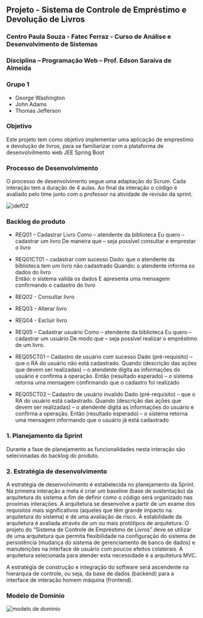 ## Projeto - Sistema de Controle de Empréstimo e Devolução de Livros
### Centro Paula Souza -  Fatec Ferraz - Curso de Análise e Desenvolvimento de Sistemas
### Disciplina – Programação Web – Prof. Edson Saraiva de Almeida
### Grupo 1
- George Washington
- John Adams
- Thomas Jefferson

### Objetivo
Este projeto tem como  objetivo implementar uma aplicação de emprestimo e devolução de livros, para se familiarizar com a plataforma de desenvolvilmento web JEE Spring Boot

### Processo de Desenvolvimento
O processo de desenvolvimento segue uma adaptação do Scrum. Cada interação tem a duração de 4 aulas. Ao final da interação o código é avaliado pelo time junto com o professor na atividade de revisão da sprint. 

![idef02](https://user-images.githubusercontent.com/14267502/84417700-6a2a2580-abec-11ea-8b39-d20213a4f15d.png)

### Backlog do produto

- REQ01 – Cadastrar Livro
Como – atendente da biblioteca
Eu quero – cadastrar um livro
De maneira que – seja possível consultar e emprestar o livro

- REQ01CT01 – cadastrar com sucesso
Dado: que o atendente da biblioteca tem um livro não cadastrado
Quando: o atendente informa os dados do livro  
Então: o sistema valida os dados E apresenta uma mensagem confirmando o cadastro do livro

- REQ02 - Consultar livro

- REQ03 - Alterar livro

- REQ04 - Excluir livro

- REQ05 – Cadastrar usuário
Como – atendente da biblioteca
Eu quero – cadastrar um usuário 
De modo que – seja possível realizar o empréstimo de um livro.

- REQ05CT01 – Cadastro de usuário com sucesso
Dado (pré-requisito) – que o RA do usuário não está cadastrado.
Quando (descrição das ações que devem ser realizadas) – o atendente digita as informações do usuário e confirma a operação.
Então (resultado esperado) – o sistema retorna uma mensagem confirmando que o cadastro foi realizado

- REQ05CT02 – Cadastro de usuário invalido
Dado (pré-requisito) – que o RA do usuário está cadastrado.
Quando (descrição das ações que devem ser realizadas) – o atendente digita as informações do usuário e confirma a operação.
Então (resultado esperado) – o sistema retorna uma mensagem informando que o usuário já está cadastrado

### 1. Planejamento da Sprint
Durante a fase de planejamento as funcionalidades nesta interação são selecionadas do backlog do produto. 

### 2. Estratégia de desenvolvimento
A estratégia de desenvolvimento é estabelecida no planejamento da Sprint. Na primeira interação a meta é criar um baseline (base de sustentação) da arquitetura do sistema a fim de definir como o código será organizado nas proximas interações. A arquitetura se desenvolve a partir de um exame dos requisitos mais significativos (aqueles que têm grande impacto na arquitetura do sistema) e de uma avaliação de risco. A estabilidade da arquitetura é avaliada através de um ou mais protótipos de arquitetura. O projeto do “Sistema de Controle de Empréstimo de Livros” deve se utilizar de uma arquitetura que permita flexibilidade na configuração do sistema de persistência (mudança do sistema de gerenciamento de banco de dados) e manutenções na interface de usuário com poucos efeitos colaterais. A arquitetura selecionada para atender esta necessidade é a arquitetura MVC. 

A estratégia de construção e integração do software será ascendente na hierarquia de controle, ou seja, da base de dados (backend) para a interface de interação homem máquina (frontend). 

### Modelo de Domínio

![modelo de dominio](https://user-images.githubusercontent.com/14267502/84425324-bd55a580-abf7-11ea-99c7-f427b80fb7cc.png)








